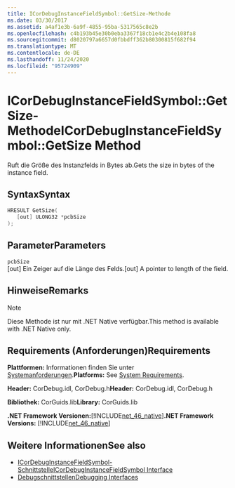 ```yaml
---
title: ICorDebugInstanceFieldSymbol::GetSize-Methode
ms.date: 03/30/2017
ms.assetid: a4af1e3b-6a9f-4855-95ba-5317565c8e2b
ms.openlocfilehash: c4b193b45e30b0eba3367f18cb1e4c2b4e108fa8
ms.sourcegitcommit: d8020797a6657d0fbbdff362b80300815f682f94
ms.translationtype: MT
ms.contentlocale: de-DE
ms.lasthandoff: 11/24/2020
ms.locfileid: "95724909"
---
```

# <a name="icordebuginstancefieldsymbolgetsize-method"></a><span data-ttu-id="1fc41-102">ICorDebugInstanceFieldSymbol::GetSize-Methode</span><span class="sxs-lookup"><span data-stu-id="1fc41-102">ICorDebugInstanceFieldSymbol::GetSize Method</span></span>

<span data-ttu-id="1fc41-103">Ruft die Größe des Instanzfelds in Bytes ab.</span><span class="sxs-lookup"><span data-stu-id="1fc41-103">Gets the size in bytes of the instance field.</span></span>  
  
## <a name="syntax"></a><span data-ttu-id="1fc41-104">Syntax</span><span class="sxs-lookup"><span data-stu-id="1fc41-104">Syntax</span></span>  
  
```cpp  
HRESULT GetSize(  
   [out] ULONG32 *pcbSize  
);  
```  
  
## <a name="parameters"></a><span data-ttu-id="1fc41-105">Parameter</span><span class="sxs-lookup"><span data-stu-id="1fc41-105">Parameters</span></span>  

 `pcbSize`  
 <span data-ttu-id="1fc41-106">[out] Ein Zeiger auf die Länge des Felds.</span><span class="sxs-lookup"><span data-stu-id="1fc41-106">[out] A pointer to length of the field.</span></span>  
  
## <a name="remarks"></a><span data-ttu-id="1fc41-107">Hinweise</span><span class="sxs-lookup"><span data-stu-id="1fc41-107">Remarks</span></span>  
  
> [!NOTE]
> <span data-ttu-id="1fc41-108">Diese Methode ist nur mit .NET Native verfügbar.</span><span class="sxs-lookup"><span data-stu-id="1fc41-108">This method is available with .NET Native only.</span></span>  
  
## <a name="requirements"></a><span data-ttu-id="1fc41-109">Requirements (Anforderungen)</span><span class="sxs-lookup"><span data-stu-id="1fc41-109">Requirements</span></span>  

 <span data-ttu-id="1fc41-110">**Plattformen:** Informationen finden Sie unter [Systemanforderungen](../../get-started/system-requirements.md).</span><span class="sxs-lookup"><span data-stu-id="1fc41-110">**Platforms:** See [System Requirements](../../get-started/system-requirements.md).</span></span>  
  
 <span data-ttu-id="1fc41-111">**Header:** CorDebug.idl, CorDebug.h</span><span class="sxs-lookup"><span data-stu-id="1fc41-111">**Header:** CorDebug.idl, CorDebug.h</span></span>  
  
 <span data-ttu-id="1fc41-112">**Bibliothek:** CorGuids.lib</span><span class="sxs-lookup"><span data-stu-id="1fc41-112">**Library:** CorGuids.lib</span></span>  
  
 <span data-ttu-id="1fc41-113">**.NET Framework Versionen:**[!INCLUDE[net_46_native](../../../../includes/net-46-native-md.md)]</span><span class="sxs-lookup"><span data-stu-id="1fc41-113">**.NET Framework Versions:** [!INCLUDE[net_46_native](../../../../includes/net-46-native-md.md)]</span></span>  
  
## <a name="see-also"></a><span data-ttu-id="1fc41-114">Weitere Informationen</span><span class="sxs-lookup"><span data-stu-id="1fc41-114">See also</span></span>

- [<span data-ttu-id="1fc41-115">ICorDebugInstanceFieldSymbol-Schnittstelle</span><span class="sxs-lookup"><span data-stu-id="1fc41-115">ICorDebugInstanceFieldSymbol Interface</span></span>](icordebuginstancefieldsymbol-interface.md)
- [<span data-ttu-id="1fc41-116">Debugschnittstellen</span><span class="sxs-lookup"><span data-stu-id="1fc41-116">Debugging Interfaces</span></span>](debugging-interfaces.md)
